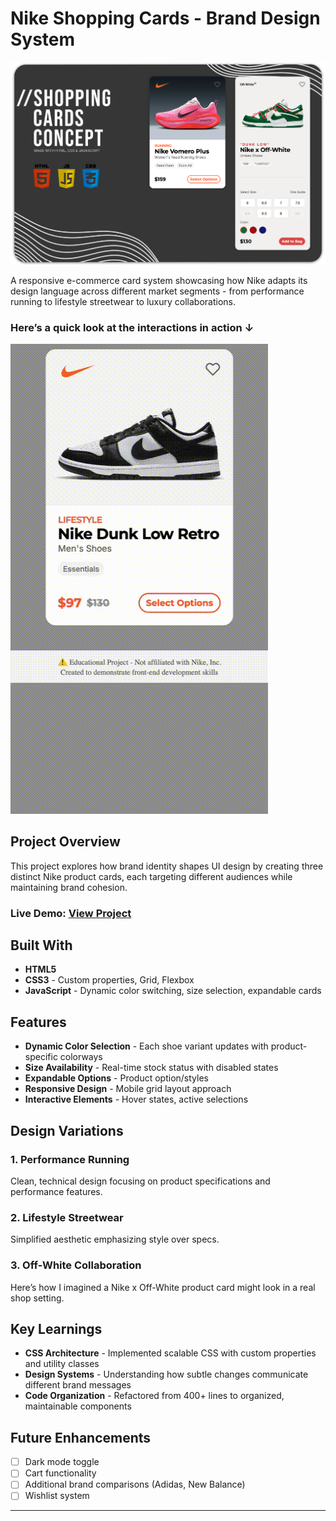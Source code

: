 # Nike Shopping Cards - Brand Design System

![Shopping Cards Concept Cover](./Shopping_cards_concept.png)

A responsive e-commerce card system showcasing how Nike adapts its design language across different market segments - from performance running to lifestyle streetwear to luxury collaborations.

### Here’s a quick look at the interactions in action ↓
![Demo of card interactions](./gif.gif) 

## Project Overview

This project explores how brand identity shapes UI design by creating three distinct Nike product cards, each targeting different audiences while maintaining brand cohesion.

### Live Demo: [View Project](https://claudio-css.netlify.app/projects/brand-card-systems/)

## Built With

- **HTML5**
- **CSS3** - Custom properties, Grid, Flexbox
- **JavaScript** - Dynamic color switching, size selection, expandable cards

## Features

- **Dynamic Color Selection** - Each shoe variant updates with product-specific colorways
- **Size Availability** - Real-time stock status with disabled states
- **Expandable Options** - Product option/styles
- **Responsive Design** - Mobile grid layout approach
- **Interactive Elements** - Hover states, active selections

## Design Variations

### 1. Performance Running
Clean, technical design focusing on product specifications and performance features.

### 2. Lifestyle Streetwear  
Simplified aesthetic emphasizing style over specs.

### 3. Off-White Collaboration
Here’s how I imagined a Nike x Off-White product card might look in a real shop setting.

## Key Learnings

- **CSS Architecture** - Implemented scalable CSS with custom properties and utility classes
- **Design Systems** - Understanding how subtle changes communicate different brand messages
- **Code Organization** - Refactored from 400+ lines to organized, maintainable components

## Future Enhancements

- [ ] Dark mode toggle
- [ ] Cart functionality
- [ ] Additional brand comparisons (Adidas, New Balance)
- [ ] Wishlist system

---

